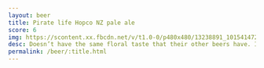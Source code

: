 ```yaml
---
layout: beer
title: Pirate life Hopco NZ pale ale
score: 6
img: https://scontent.xx.fbcdn.net/v/t1.0-0/p480x480/13238891_10154147274018745_2218348989364359233_n.jpg?oh=ce32994ebd91c3bf271db57dbb1ffbe7&oe=58C89DC2
desc: Doesn’t have the same floral taste that their other beers have. It’s still hoppy but more of the bitterness is coming through
permalink: /beer/:title.html
---
```

